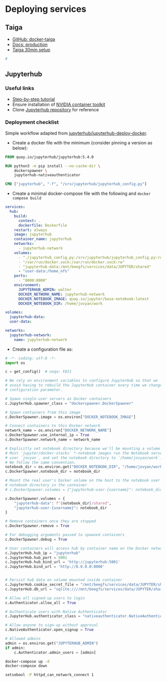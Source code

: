 # Deploying services

## Taiga

- [GitHub: docker-taiga](https://github.com/docker-taiga/taiga)
- [Docs: production](https://docs.taiga.io/setup-production.html#_get_repository)
- [Taiga 30min setup](https://community.taiga.io/t/taiga-30min-setup/170)

```bash
#
```
## Jupyterhub

### Useful links

- [Step-by-step tutorial](https://pmsquaresoft.com/machine-learning-jupyterlab-docker-ubuntu-gpu-multiple-users/)
- Ensure installation of [NVIDIA container toolkit](https://docs.nvidia.com/datacenter/cloud-native/container-toolkit/latest/install-guide.html#with-dnf-rhel-centos-fedora-amazon-linux)
- Clone [Jupyterhub repository](https://github.com/jupyterhub/jupyterhub) for reference

### Deployment checklist

Simple workflow adapted from [jupyterhub/jupyterhub-deploy-docker](https://github.com/jupyterhub/jupyterhub-deploy-docker/tree/main).

- Create a docker file with the minimum (consider pinning a version as below):

```dockerfile
FROM quay.io/jupyterhub/jupyterhub:5.4.0

RUN python3 -m pip install --no-cache-dir \
    dockerspawner \
    jupyterhub-nativeauthenticator

CMD ["jupyterhub", "-f", "/srv/jupyterhub/jupyterhub_config.py"]
```

- Create a minimal docker-compose file with the following and `docker compose build`

```yaml
services:
  hub:
    build:
      context: .
      dockerfile: Dockerfile
    restart: always
    image: jupyterhub
    container_name: jupyterhub
    networks:
      - jupyterhub-network
    volumes:
      - "./jupyterhub_config.py:/srv/jupyterhub/jupyterhub_config.py:ro"
      - "/var/run/docker.sock:/var/run/docker.sock:rw"
      - "jupyterhub-data:/mnt/beegfs/services/data/JUPYTER/shared"
      - "user-data:/home_nfs"
    ports:
      - "8000:8000"
    environment:
      JUPYTERHUB_ADMIN: walter
      DOCKER_NETWORK_NAME: jupyterhub-network
      DOCKER_NOTEBOOK_IMAGE: quay.io/jupyter/base-notebook:latest
      DOCKER_NOTEBOOK_DIR: /home/jovyan/work

volumes:
  jupyterhub-data:
  user-data:

networks:
  jupyterhub-network:
    name: jupyterhub-network
```

- Create a configuration file as:

```python
# -*- coding: utf-8 -*-
import os

c = get_config()  # noqa: F821

# We rely on environment variables to configure JupyterHub so that we
# avoid having to rebuild the JupyterHub container every time we change a
# configuration parameter.

# Spawn single-user servers as Docker containers
c.JupyterHub.spawner_class = "dockerspawner.DockerSpawner"

# Spawn containers from this image
c.DockerSpawner.image = os.environ["DOCKER_NOTEBOOK_IMAGE"]

# Connect containers to this Docker network
network_name = os.environ["DOCKER_NETWORK_NAME"]
c.DockerSpawner.use_internal_ip = True
c.DockerSpawner.network_name = network_name

# Explicitly set notebook directory because we'll be mounting a volume to it.
# Most `jupyter/docker-stacks` *-notebook images run the Notebook server as
# user `jovyan`, and set the notebook directory to `/home/jovyan/work`.
# We follow the same convention.
notebook_dir = os.environ.get("DOCKER_NOTEBOOK_DIR", "/home/jovyan/work")
c.DockerSpawner.notebook_dir = notebook_dir

# Mount the real user's Docker volume on the host to the notebook user's
# notebook directory in the container
# c.DockerSpawner.volumes = {"jupyterhub-user-{username}": notebook_dir}

c.DockerSpawner.volumes = {
    "jupyterhub-data": f"{notebook_dir}/shared",
    "jupyterhub-user-{username}": notebook_dir
}

# Remove containers once they are stopped
c.DockerSpawner.remove = True

# For debugging arguments passed to spawned containers
c.DockerSpawner.debug = True

# User containers will access hub by container name on the Docker network
c.JupyterHub.hub_ip = "jupyterhub"
c.JupyterHub.hub_port = 5001
c.JupyterHub.hub_bind_url = 'http://jupyterhub:5001'
c.JupyterHub.bind_url = 'http://0.0.0.0:8000'


# Persist hub data on volume mounted inside container
c.JupyterHub.cookie_secret_file = "/mnt/beegfs/services/data/JUPYTER/shared/jupyterhub_cookie_secret"
c.JupyterHub.db_url = "sqlite:////mnt/beegfs/services/data/JUPYTER/shared/jupyterhub.sqlite"

# Allow all signed-up users to login
c.Authenticator.allow_all = True

# Authenticate users with Native Authenticator
c.JupyterHub.authenticator_class = "nativeauthenticator.NativeAuthenticator"

# Allow anyone to sign-up without approval
c.NativeAuthenticator.open_signup = True

# Allowed admins
admin = os.environ.get("JUPYTERHUB_ADMIN")
if admin:
    c.Authenticator.admin_users = [admin]
```



```bash
docker-compose up -d
docker-compose down
```

```bash
setsebool -P httpd_can_network_connect 1
```